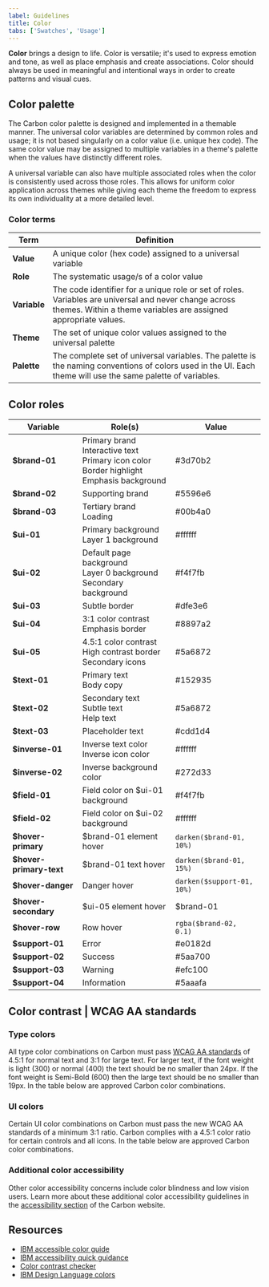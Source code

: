 ```yaml
---
label: Guidelines
title: Color
tabs: ['Swatches', 'Usage']
---
```


<page-intro>**Color** brings a design to life. Color is versatile; it's used to express emotion and tone, as well as place emphasis and create associations. Color should always be used in meaningful and intentional ways in order to create patterns and visual cues.</page-intro>

## Color palette

The Carbon color palette is designed and implemented in a themable manner. The universal color variables are determined by common roles and usage; it is not based singularly on a color value (i.e. unique hex code). The same color value may be assigned to multiple variables in a theme's palette when the values have distinctly different roles.

A universal variable can also have multiple associated roles when the color is consistently used across those roles. This allows for uniform color application across themes while giving each theme the freedom to express its own individuality at a more detailed level.

### Color terms

| Term         | Definition                                                                                                                                                               |
| ------------ | ------------------------------------------------------------------------------------------------------------------------------------------------------------------------ |
| **Value**    | A unique color (hex code) assigned to a universal variable                                                                                                               |
| **Role**     | The systematic usage/s of a color value                                                                                                                                  |
| **Variable** | The code identifier for a unique role or set of roles. Variables are universal and never change across themes. Within a theme variables are assigned appropriate values. |
| **Theme**    | The set of unique color values assigned to the universal palette                                                                                                         |
| **Palette**  | The complete set of universal variables. The palette is the naming conventions of colors used in the UI. Each theme will use the same palette of variables.              |

## Color roles

| Variable                | Role(s)                                                                                                            | Value                                                       |
| ----------------------- | ------------------------------------------------------------------------------------------------------------------ | ----------------------------------------------------------- |
| **$brand-01**           | Primary brand <br /> Interactive text <br /> Primary icon color <br /> Border highlight <br /> Emphasis background | <color-block showhex="true" size="xs">#3d70b2</color-block> |
| **$brand-02**           | Supporting brand                                                                                                   | <color-block showhex="true" size="xs">#5596e6</color-block> |
| **$brand-03**           | Tertiary brand <br /> Loading                                                                                      | <color-block showhex="true" size="xs">#00b4a0</color-block> |
| **$ui-01**              | Primary background <br /> Layer 1 background                                                                       | <color-block showhex="true" size="xs">#ffffff</color-block> |
| **$ui-02**              | Default page background <br /> Layer 0 background <br /> Secondary background                                      | <color-block showhex="true" size="xs">#f4f7fb</color-block> |
| **$ui-03**              | Subtle border                                                                                                      | <color-block showhex="true" size="xs">#dfe3e6</color-block> |
| **$ui-04**              | 3:1 color contrast <br /> Emphasis border                                                                          | <color-block showhex="true" size="xs">#8897a2</color-block> |
| **$ui-05**              | 4.5:1 color contrast <br /> High contrast border <br /> Secondary icons                                            | <color-block showhex="true" size="xs">#5a6872</color-block> |
| **$text-01**            | Primary text <br /> Body copy                                                                                      | <color-block showhex="true" size="xs">#152935</color-block> |
| **$text-02**            | Secondary text <br /> Subtle text <br /> Help text                                                                 | <color-block showhex="true" size="xs">#5a6872</color-block> |
| **$text-03**            | Placeholder text                                                                                                   | <color-block showhex="true" size="xs">#cdd1d4</color-block> |
| **$inverse-01**         | Inverse text color <br /> Inverse icon color                                                                       | <color-block showhex="true" size="xs">#ffffff</color-block> |
| **$inverse-02**         | Inverse background color                                                                                           | <color-block showhex="true" size="xs">#272d33</color-block> |
| **$field-01**           | Field color on $ui-01 background                                                                                   | <color-block showhex="true" size="xs">#f4f7fb</color-block> |
| **$field-02**           | Field color on $ui-02 background                                                                                   | <color-block showhex="true" size="xs">#ffffff</color-block> |
| **$hover-primary**      | $brand-01 element hover                                                                                            | `darken($brand-01, 10%)`                                    |
| **$hover-primary-text** | $brand-01 text hover                                                                                               | `darken($brand-01, 15%)`                                    |
| **$hover-danger**       | Danger hover                                                                                                       | `darken($support-01, 10%)`                                  |
| **$hover-secondary**    | $ui-05 element hover                                                                                               | $brand-01                                                   |
| **$hover-row**          | Row hover                                                                                                          | `rgba($brand-02, 0.1)`                                      |
| **$support-01**         | Error                                                                                                              | <color-block showhex="true" size="xs">#e0182d</color-block> |
| **$support-02**         | Success                                                                                                            | <color-block showhex="true" size="xs">#5aa700</color-block> |
| **$support-03**         | Warning                                                                                                            | <color-block showhex="true" size="xs">#efc100</color-block> |
| **$support-04**         | Information                                                                                                        | <color-block showhex="true" size="xs">#5aaafa</color-block> |

## Color contrast | WCAG AA standards

### Type colors

<p>All type color combinations on Carbon must pass <a href="https://www.w3.org/TR/UNDERSTANDING-WCAG20/visual-audio-contrast-contrast.html" target=blank>WCAG AA standards</a> of 4.5:1 for normal text and 3:1 for large text. For larger text, if the font weight is light (300) or normal (400) the text should be no smaller than 24px. If the font weight is Semi-Bold (600) then the large text should be no smaller than 19px. In the table below are approved Carbon color combinations.</p>

<div data-insert-component="ColorContrast"></div>

### UI colors

Certain UI color combinations on Carbon must pass the new WCAG AA standards of a minimum 3:1 ratio. Carbon complies with a 4.5:1 color ratio for certain controls and all icons. In the table below are approved Carbon color combinations.

<div data-insert-component="UIColorContrast"></div>

### Additional color accessibility

Other color accessibility concerns include color blindness and low vision users. Learn more about these additional color accessibility guidelines in the [accessibility section](/guidelines/accessibility/color) of the Carbon website.

## Resources

- <a href="https://www.w3.org/TR/UNDERSTANDING-WCAG20/visual-audio-contrast-contrast.html" target=blank>IBM accessible color guide</a>
- <a href="https://w3.ibm.com/able/devtest/quick/" target=blank>IBM accessibility quick guidance</a>
- <a href="https://marijohannessen.github.io/color-contrast-checker/" target=blank>Color contrast checker</a>
- <a href="https://www.ibm.com/design/language/resources/color-library" target=blank>IBM Design Language colors</a>
